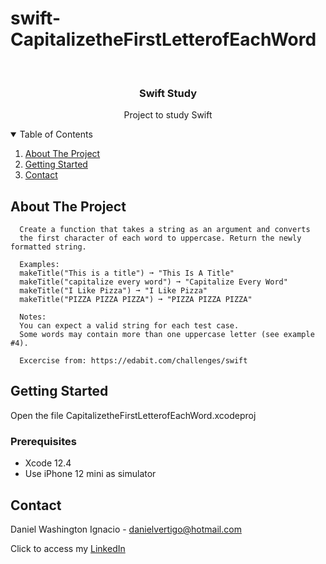 # swift-CapitalizetheFirstLetterofEachWord

<!-- PROJECT LOGO -->
<br />
<p align="center">

  <h3 align="center">Swift Study</h3>
  <p align="center">
    Project to study Swift
  </p>
</p>



<!-- TABLE OF CONTENTS -->
<details open="open">
  <summary>Table of Contents</summary>
  <ol>
    <li>
      <a href="#about-the-project">About The Project</a>
    </li>
    <li>
      <a href="#getting-started">Getting Started</a>
    </li>
    <li><a href="#contact">Contact</a></li>
  </ol>
</details>



<!-- ABOUT THE PROJECT -->
## About The Project
 
      Create a function that takes a string as an argument and converts
      the first character of each word to uppercase. Return the newly formatted string.
      
      Examples:
      makeTitle("This is a title") ➞ "This Is A Title"
      makeTitle("capitalize every word") ➞ "Capitalize Every Word"
      makeTitle("I Like Pizza") ➞ "I Like Pizza"
      makeTitle("PIZZA PIZZA PIZZA") ➞ "PIZZA PIZZA PIZZA"
      
      Notes:
      You can expect a valid string for each test case.
      Some words may contain more than one uppercase letter (see example #4).

      Excercise from: https://edabit.com/challenges/swift


<!-- GETTING STARTED -->
## Getting Started

Open the file CapitalizetheFirstLetterofEachWord.xcodeproj 

### Prerequisites

* Xcode 12.4
* Use iPhone 12 mini as simulator 

<!-- CONTACT -->
## Contact

Daniel Washington Ignacio - danielvertigo@hotmail.com

Click to access my [LinkedIn](https://www.linkedin.com/in/daniel-washington-ignacio-ab439b164/)
